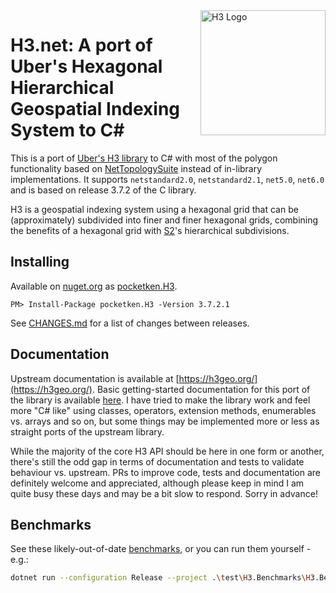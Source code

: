 <img align="right" src="https://uber.github.io/img/h3Logo-color.svg" alt="H3 Logo" width="200">

# H3.net: A port of Uber's Hexagonal Hierarchical Geospatial Indexing System to C#
This is a port of [Uber's H3 library](https://github.com/uber/h3) to C# with most of the polygon functionality based on [NetTopologySuite](http://nettopologysuite.github.io/NetTopologySuite/index.html) instead of in-library implementations.  It supports `netstandard2.0`, `netstandard2.1`, `net5.0`,  `net6.0` and is based on release 3.7.2 of the C library.

H3 is a geospatial indexing system using a hexagonal grid that can be (approximately) subdivided into finer and finer hexagonal grids, combining the benefits of a hexagonal grid with [S2](https://code.google.com/archive/p/s2-geometry-library/)'s hierarchical subdivisions.

## Installing
Available on [nuget.org](https://nuget.org) as [pocketken.H3](https://www.nuget.org/packages/pocketken.H3/).

```
PM> Install-Package pocketken.H3 -Version 3.7.2.1
```

See [CHANGES.md](CHANGES.md) for a list of changes between releases.

## Documentation
Upstream documentation is available at [https://h3geo.org/](https://h3geo.org/).  Basic getting-started documentation for this port of the library is available [here](docs/basic-usage.md).  I have tried to make the library work and feel more "C# like" using classes, operators, extension methods, enumerables vs. arrays and so on, but some things may be implemented more or less as straight ports of the upstream library.

While the majority of the core H3 API should be here in one form or another, there's still the odd gap in terms of documentation and tests to validate behaviour vs. upstream.  PRs to improve code, tests and documentation are definitely welcome and appreciated, although please keep in mind I am quite busy these days and may be a bit slow to respond.  Sorry in advance!

## Benchmarks
See these likely-out-of-date [benchmarks](docs/benchmarks.md), or you can run  them yourself - e.g.:

```sh
dotnet run --configuration Release --project .\test\H3.Benchmarks\H3.Benchmarks.csproj --join --framework net6.0
```
